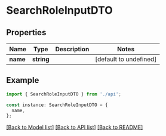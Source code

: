 # SearchRoleInputDTO

## Properties

| Name     | Type       | Description | Notes                  |
| -------- | ---------- | ----------- | ---------------------- |
| **name** | **string** |             | [default to undefined] |

## Example

```typescript
import { SearchRoleInputDTO } from './api';

const instance: SearchRoleInputDTO = {
  name,
};
```

[[Back to Model list]](../README.md#documentation-for-models) [[Back to API list]](../README.md#documentation-for-api-endpoints) [[Back to README]](../README.md)

